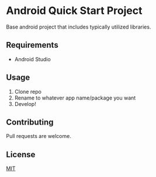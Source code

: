 # Android Quick Start Project
Base android project that includes typically utilized libraries.

## Requirements
* Android Studio

## Usage
 1. Clone repo
 2. Rename to whatever app name/package you want
 3. Develop!

## Contributing
Pull requests are welcome.

## License
[MIT](https://choosealicense.com/licenses/mit/)